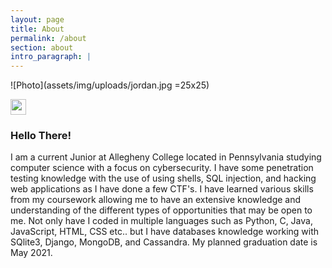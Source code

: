 ```yaml
---
layout: page
title: About
permalink: /about
section: about
intro_paragraph: |
---
```


![Photo](assets/img/uploads/jordan.jpg =25x25)

<img src="https://alleghenygators.com/images/2019/8/26/Wilson_Jordan.jpg?width=300" width="25" height="25" />

### Hello There!

I am a current Junior at Allegheny College located in Pennsylvania studying computer science with a focus on cybersecurity. I have some penetration testing knowledge with the use of using shells, SQL injection, and hacking web applications as I have done a few CTF's. I have learned various skills from my coursework allowing me to have an extensive knowledge and understanding of the different types of opportunities that may be open to me. Not only have I coded in multiple languages such as Python, C, Java, JavaScript, HTML, CSS etc.. but I have databases knowledge working with SQlite3, Django, MongoDB, and Cassandra. My planned graduation date is May 2021.   
